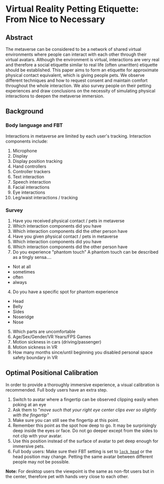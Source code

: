 # Virtual Reality Petting Etiquette: From Nice to Necessary


## Abstract

The metaverse can be considered to be a network of shared virtual environments where people can interact with each other through their virtual avatars. Although the environment is virtual, interactions are very real and therefore a social etiquette similar to real life (often unwritten) etiquette should be established. This paper aims to form an etiquette for approximate physical contact equivalent, which is giving people pets. We observe different techniques and how to request consent and maintain comfort throughout the whole interaction. We also survey people on their petting experiences and draw conclusions on the necessity of simulating physical interactions to deepen the metaverse immersion.

## Background

### Body language and FBT

Interactions in metaverse are limited by each user's tracking. Interaction components include:
 1. Microphone
 2. Display
 3. Display position tracking
 4. Hand controllers
 5. Controller trackers
 6. Text interaction
 7. Speech interaction
 8. Facial interactions
 9. Eye interactions
 9. Leg/waist interactions / tracking

### Survey

 1. Have you received physical contact / pets in metaverse
   1. Which interaction components did you have
   2. Which interaction components did the other person have
 2. Have you given physical contact / pets in metaverse
   1. Which interaction components did you have
   2. Which interaction components did the other person have
 3. Do you experience "phantom touch"
   A phantom touch can be described as a tingly sensa....
   - Not at all  
   - sometimes 
   - often 
   - always
 4. Do you have a specific spot for phantom experience
   - Head
   - Belly
   - Sides
   - Noseridge
   - Nose
 5. Which parts are uncomfortable 
 6. Age/Sex/Gender/VR Years/FPS Games
 7. Motion sickness in cars (driving/passenger)
 8. Motion sickness in VR
 9. How many months since/until beginning you disabled personal space safety boundary in VR




## Optimal Positional Calibration
In order to provide a thoroughly immersive experience, a visual calibration is recommended. Full body users have an extra step.
 1. Switch to avatar where a fingertip can be observed clipping easily when poking at an eye
 2. Ask them to "*move such that your right eye center clips ever so slightly with the fingertip*"
 3. Make sure you can still see the fingertip at this point. 
 4. Remember this point as the spot how deep to go. It may be surprisingly deep inside the eyes or face. Do not go deeper except from the sides to not clip with your avatar.
 5. Use this position instead of the surface of avatar to pet deep enough for immersive pets.
 6. Full body users: Make sure their FBT setting is set to [`lock head`](https://docs.vrchat.com/docs/ik-20-features-and-options#lock-types) or the head position may change. Petting the same avatar between different people may not be possible.
 
 

**Note:** For desktop users the viewpoint is the same as non-fbt users but in the center, therefore pet with hands very close to each other.